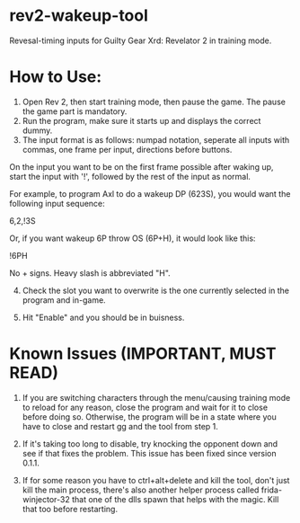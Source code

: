 # rev2-wakeup-tool
Revesal-timing inputs for Guilty Gear Xrd: Revelator 2 in training mode.

# How to Use:

1. Open Rev 2, then start training mode, then pause the game.  The pause the game part is mandatory.
2. Run the program, make sure it starts up and displays the correct dummy.
3. The input format is as follows: numpad notation, seperate all inputs with commas, one frame per input, directions before buttons.

On the input you want to be on the first frame possible after waking up, start the input with '!', followed by the rest of the input as normal.

For example, to program Axl to do a wakeup DP (623S), you would want the following input sequence:

6,2,!3S

Or, if you want wakeup 6P throw OS (6P+H), it would look like this:

!6PH

No + signs.  Heavy slash is abbreviated "H".  

4. Check the slot you want to overwrite is the one currently selected in the program and in-game.

5. Hit "Enable" and you should be in buisness.  

# Known Issues (IMPORTANT, MUST READ)

1. If you are switching characters through the menu/causing training mode to reload for any reason, close the program and wait for it to close before doing so.  Otherwise, the program will be in a state where you have to close and restart gg and the tool from step 1.

2. If it's taking too long to disable, try knocking the opponent down and see if that fixes the problem.  This issue has been fixed since version 0.1.1.  

3. If for some reason you have to ctrl+alt+delete and kill the tool, don't just kill the main process, there's also another helper process called frida-winjector-32 that one of the dlls spawn that helps with the magic.  Kill that too before restarting.




